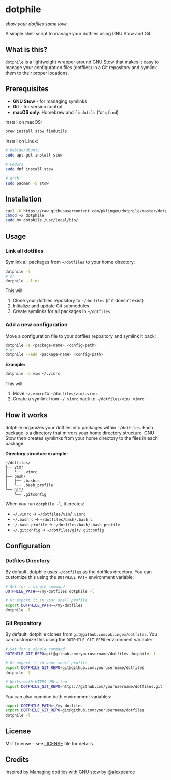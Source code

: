 # dotphile

_show your dotfiles some love_

A simple shell script to manage your dotfiles using GNU Stow and Git.

## What is this?

`dotphile` is a lightweight wrapper around [GNU Stow](https://www.gnu.org/software/stow/) that makes it easy to manage your configuration files (dotfiles) in a Git repository and symlink them to their proper locations.

## Prerequisites

- **GNU Stow** - for managing symlinks
- **Git** - for version control
- **macOS only**: Homebrew and `findutils` (for `gfind`)

Install on macOS:
```bash
brew install stow findutils
```

Install on Linux:
```bash
# Debian/Ubuntu
sudo apt-get install stow

# Fedora
sudo dnf install stow

# Arch
sudo pacman -S stow
```

## Installation

```bash
curl -O https://raw.githubusercontent.com/pklingem/dotphile/master/dotphile
chmod +x dotphile
sudo mv dotphile /usr/local/bin/
```

## Usage

### Link all dotfiles

Symlink all packages from `~/dotfiles` to your home directory:

```bash
dotphile -l
# or
dotphile --link
```

This will:
1. Clone your dotfiles repository to `~/dotfiles` (if it doesn't exist)
2. Initialize and update Git submodules
3. Create symlinks for all packages in `~/dotfiles`

### Add a new configuration

Move a configuration file to your dotfiles repository and symlink it back:

```bash
dotphile -a <package-name> <config-path>
# or
dotphile --add <package-name> <config-path>
```

**Example:**
```bash
dotphile -a vim ~/.vimrc
```

This will:
1. Move `~/.vimrc` to `~/dotfiles/vim/.vimrc`
2. Create a symlink from `~/.vimrc` back to `~/dotfiles/vim/.vimrc`

## How it works

dotphile organizes your dotfiles into packages within `~/dotfiles`. Each package is a directory that mirrors your home directory structure. GNU Stow then creates symlinks from your home directory to the files in each package.

**Directory structure example:**
```
~/dotfiles/
├── vim/
│   └── .vimrc
├── bash/
│   ├── .bashrc
│   └── .bash_profile
└── git/
    └── .gitconfig
```

When you run `dotphile -l`, it creates:
- `~/.vimrc` → `~/dotfiles/vim/.vimrc`
- `~/.bashrc` → `~/dotfiles/bash/.bashrc`
- `~/.bash_profile` → `~/dotfiles/bash/.bash_profile`
- `~/.gitconfig` → `~/dotfiles/git/.gitconfig`

## Configuration

### Dotfiles Directory

By default, dotphile uses `~/dotfiles` as the dotfiles directory. You can customize this using the `DOTPHILE_PATH` environment variable:

```bash
# Set for a single command
DOTPHILE_PATH=~/my-dotfiles dotphile -l

# Or export it in your shell profile
export DOTPHILE_PATH=~/my-dotfiles
dotphile -l
```

### Git Repository

By default, dotphile clones from `git@github.com:pklingem/dotfiles`. You can customize this using the `DOTPHILE_GIT_REPO` environment variable:

```bash
# Set for a single command
DOTPHILE_GIT_REPO=git@github.com:yourusername/dotfiles dotphile -l

# Or export it in your shell profile
export DOTPHILE_GIT_REPO=git@github.com:yourusername/dotfiles
dotphile -l

# Works with HTTPS URLs too
export DOTPHILE_GIT_REPO=https://github.com/yourusername/dotfiles.git
```

You can also combine both environment variables:

```bash
export DOTPHILE_PATH=~/my-dotfiles
export DOTPHILE_GIT_REPO=git@github.com:yourusername/dotfiles
dotphile -l
```

## License

MIT License - see [LICENSE](LICENSE) file for details.

## Credits

Inspired by [Managing dotfiles with GNU stow](https://alexpearce.me/2016/02/managing-dotfiles-with-stow/) by [@alexpearce](https://github.com/alexpearce)
